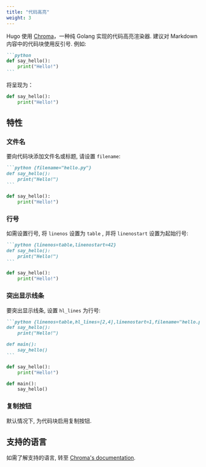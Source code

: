 ```yaml
---
title: "代码高亮"
weight: 3
---
```


Hugo 使用 [Chroma](https://github.com/alecthomas/chroma)，一种纯 Golang 实现的代码高亮渲染器.
建议对 Markdown 内容中的代码块使用反引号. 例如: 

<!--more-->

````markdown {filename="Markdown"}
```python
def say_hello():
    print("Hello!")
```
````

将呈现为：

```python
def say_hello():
    print("Hello!")
```

## 特性

### 文件名

要向代码块添加文件名或标题, 请设置 `filename`:

````markdown {filename="Markdown"}
```python {filename="hello.py"}
def say_hello():
    print("Hello!")
```
````

```python {filename="hello.py"}
def say_hello():
    print("Hello!")
```

### 行号

如需设置行号, 将 `linenos` 设置为 `table` , 并将 `linenostart` 设置为起始行号:

````markdown {filename="Markdown"}
```python {linenos=table,linenostart=42}
def say_hello():
    print("Hello!")
```
````

```python {linenos=table,linenostart=42}
def say_hello():
    print("Hello!")
```

### 突出显示线条

要突出显示线条, 设置 `hl_lines` 为行号:

````markdown {filename="Markdown"}
```python {linenos=table,hl_lines=[2,4],linenostart=1,filename="hello.py"}
def say_hello():
    print("Hello!")

def main():
    say_hello()
```
````

```python {linenos=table,hl_lines=[2,4],linenostart=1,filename="hello.py"}
def say_hello():
    print("Hello!")

def main():
    say_hello()
```


### 复制按钮

默认情况下, 为代码块启用复制按钮.


## 支持的语言

如需了解支持的语言, 转至 [Chroma's documentation](https://github.com/alecthomas/chroma#supported-languages).

